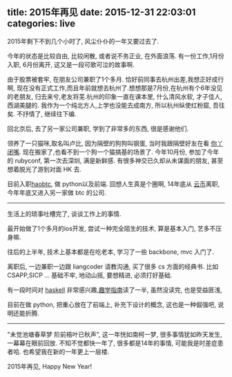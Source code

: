 title: 2015年再见
date: 2015-12-31 22:03:01
categories: live
---

2015年剩下不到几个小时了, 风尘仆仆的一年又要过去了.

今年的状态是比较自由, 比较闲散, 或者说不务正业, 在外面浪荡.
有一份工作,1月份入职, 6月份离开, 这又是一段可歌可泣的故事啊.

由于股票被套牢, 在朋友公司兼职了1个多月. 恰好前同事去杭州出差,我想正好成行啊,
现在没有正式工作,而且年前就想去杭州了.想想那是7月份,在杭州有个6年没见的老朋友,
归去来兮,老友将芜.杭州的印象一直在课本里, 什么清风水软, 才子佳人,西湖美腿的.
我作为一个纯北方人,上学也没能去成南方, 所以杭州纵使红粉窟, 吾往矣. 不抒情了, 继续往下编.

回北京后, 去了另一家公司兼职, 学到了非常多的东西, 很是感谢他们.

领养了一只猫咪,取名叫卢比, 因为隔壁的狗狗叫钢蛋, 当时我跟隔壁好友在看
[你丫闭嘴](http://movie.douban.com/subject/1303815/). 现在搬家了,也看不到一个狗一个猫搞基的场景了.
今年10月份, 参加了今年的 rubyconf, 第一次去深圳, 满是新鲜感.
有很多神交已久却从未谋面的朋友, 甚至想着脱光了游到对面 HK 去.

目前入职[haobtc](https://haobtc.com/), 做 python以及前端. 回想人生真是个圈啊,
14年底从 [云币](https://yunbi.com/)离职, 今年年底又进入另一家做 btc 的公司.

---

生活上的琐事吐槽完了, 谈谈工作上的事情.

最开始做了1个多月的ios开发, 尝试一种完全陌生的技术, 算是基本入门, 艺多不压身嘛.

往后的上半年, 技术上基本都是在吃老本, 学习了一些 backbone, mvc 入门了.

离职后, 一边兼职一边跟 liangcoder 请教沟通, 买了很多 cs 方面的经典书.
比如CSAPP,SICP ... 基础不牢, 地动山摇, 要想精进, 必须打好基础.

有一段时间对 [haskell](https://www.haskell.org/) 非常感兴趣,[趣学指南](http://book.douban.com/subject/25803388/)读了一半, 虽然没读完, 也是受益匪浅,

目前在做 python, 把重心放在了前端上, 补充下设计的概念, 这也是一种倔强吧, 说明还能折腾.

---

"未觉池塘春草梦 阶前梧叶已秋声", 这一年恍如南柯一梦, 很多事情犹如昨天发生, 一幕幕在眼前回放.
不知不觉都快一年了, 很多都是14年的事情, 可能我是时差症患者哈. 也希望我在新的一年更上一层楼.

2015年再见, Happy New Year!
